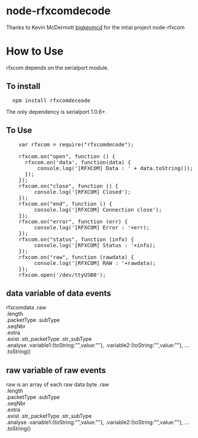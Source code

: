 node-rfxcomdecode
=================

Thanks to Kevin McDermott [bigkevmcd](https://github.com/bigkevmcd) for the intial project node-rfxcom

How to Use
==========

rfxcom depends on the serialport module.

To install
----------

<pre>
  npm install rfxcomdeceode
</pre>

The only dependency is serialport 1.0.6+.

To Use
------

<pre>
	var rfxcom = require("rfxcomdecode");
	
	rfxcom.on("open", function () {
	  rfxcom.on('data', function(data) {
		  console.log('[RFXCOM] Data : ' + data.toString());
	  });
	});
	rfxcom.on("close", function () {
		 console.log('[RFXCOM] Closed');
	});
	rfxcom.on("end", function () {
		 console.log('[RFXCOM] Connection close');
	});	
	rfxcom.on("error", function (err) {
		 console.log('[RFXCOM] Error : '+err);
	});
	rfxcom.on("status", function (info) {
		 console.log('[RFXCOM] Status : '+info);
	});
	rfxcom.on("raw", function (rawdata) {
		 console.log('[RFXCOM] RAW : '+rawdata);
	});	
	rfxcom.open('/dev/ttyUSB0');
</pre>

data variable of data events
----------------------------

rfxcomdata
   .raw       
   .length		
   .packetType
   .subType	 
   .seqNbr		
   .extra     
   .exist
   .str_packetType 
   .str_subType    
   .analyse 
       .variable1:{toString:"",value:""},
       .variable2:{toString:"",value:""},
       ...
   .toString()

raw variable of raw events
----------------------------

raw is an array of each raw data byte
   .raw       
   .length		
   .packetType
   .subType	 
   .seqNbr		
   .extra     
   .exist
   .str_packetType 
   .str_subType    
   .analyse 
       .variable1:{toString:"",value:""},
       .variable2:{toString:"",value:""},
       ...
   .toString()
